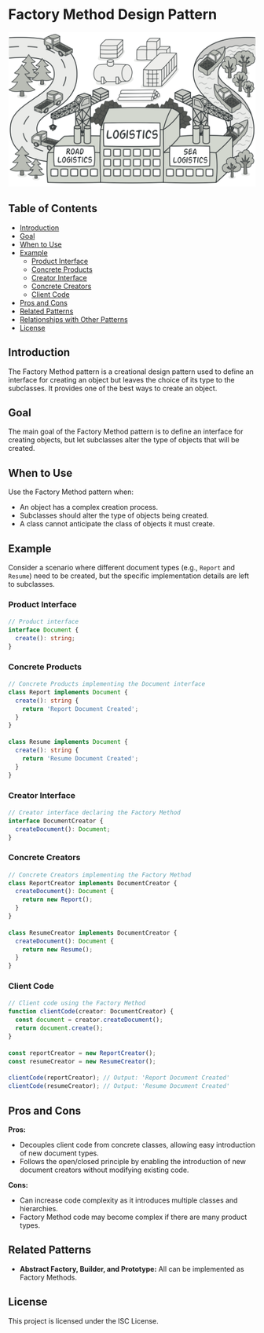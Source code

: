 # Factory Method Design Pattern

![Factory Method](factory_method_image.png)

## Table of Contents

- [Introduction](#introduction)
- [Goal](#goal)
- [When to Use](#when-to-use)
- [Example](#example)
  - [Product Interface](#product-interface)
  - [Concrete Products](#concrete-products)
  - [Creator Interface](#creator-interface)
  - [Concrete Creators](#concrete-creators)
  - [Client Code](#client-code)
- [Pros and Cons](#pros-and-cons)
- [Related Patterns](#related-patterns)
- [Relationships with Other Patterns](#relationships-with-other-patterns)
- [License](#license)

## Introduction

The Factory Method pattern is a creational design pattern used to define an interface for creating an object but leaves the choice of its type to the subclasses. It provides one of the best ways to create an object.

## Goal

The main goal of the Factory Method pattern is to define an interface for creating objects, but let subclasses alter the type of objects that will be created.

## When to Use

Use the Factory Method pattern when:

- An object has a complex creation process.
- Subclasses should alter the type of objects being created.
- A class cannot anticipate the class of objects it must create.

## Example

Consider a scenario where different document types (e.g., `Report` and `Resume`) need to be created, but the specific implementation details are left to subclasses.

### Product Interface

```typescript
// Product interface
interface Document {
  create(): string;
}
```

### Concrete Products

```typescript
// Concrete Products implementing the Document interface
class Report implements Document {
  create(): string {
    return 'Report Document Created';
  }
}

class Resume implements Document {
  create(): string {
    return 'Resume Document Created';
  }
}
```

### Creator Interface

```typescript
// Creator interface declaring the Factory Method
interface DocumentCreator {
  createDocument(): Document;
}
```

### Concrete Creators

```typescript
// Concrete Creators implementing the Factory Method
class ReportCreator implements DocumentCreator {
  createDocument(): Document {
    return new Report();
  }
}

class ResumeCreator implements DocumentCreator {
  createDocument(): Document {
    return new Resume();
  }
}
```

### Client Code

```typescript
// Client code using the Factory Method
function clientCode(creator: DocumentCreator) {
  const document = creator.createDocument();
  return document.create();
}

const reportCreator = new ReportCreator();
const resumeCreator = new ResumeCreator();

clientCode(reportCreator); // Output: 'Report Document Created'
clientCode(resumeCreator); // Output: 'Resume Document Created'
```

## Pros and Cons

**Pros:**

- Decouples client code from concrete classes, allowing easy introduction of new document types.
- Follows the open/closed principle by enabling the introduction of new document creators without modifying existing code.

**Cons:**

- Can increase code complexity as it introduces multiple classes and hierarchies.
- Factory Method code may become complex if there are many product types.

## Related Patterns

- **Abstract Factory, Builder, and Prototype:** All can be implemented as Factory Methods.

## License

This project is licensed under the ISC License.
